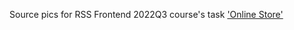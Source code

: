 Source pics for RSS Frontend 2022Q3 course's task ['Online Store'](https://github.com/rolling-scopes-school/tasks/tree/master/tasks/online-store-team)